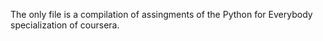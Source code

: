 The only file is a compilation of assingments of the Python for Everybody specialization of coursera. 
